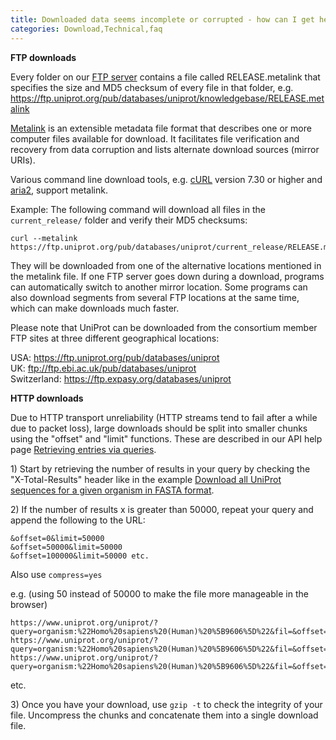 ```yaml
---
title: Downloaded data seems incomplete or corrupted - how can I get help with download problems?
categories: Download,Technical,faq
---
```


**FTP downloads**

Every folder on our [FTP server](https://ftp.uniprot.org/) contains a file called RELEASE.metalink that specifies the size and MD5 checksum of every file in that folder, e.g.  
<https://ftp.uniprot.org/pub/databases/uniprot/knowledgebase/RELEASE.metalink>

[Metalink](http://en.wikipedia.org/wiki/Metalink) is an extensible metadata file format that describes one or more computer files available for download. It facilitates file verification and recovery from data corruption and lists alternate download sources (mirror URIs).

Various command line download tools, e.g. [cURL](http://curl.haxx.se/) version 7.30 or higher and [aria2](http://aria2.sourceforge.net/), support metalink.

Example: The following command will download all files in the `current_release/` folder and verify their MD5 checksums:

    curl --metalink https://ftp.uniprot.org/pub/databases/uniprot/current_release/RELEASE.metalink

They will be downloaded from one of the alternative locations mentioned in the metalink file. If one FTP server goes down during a download, programs can automatically switch to another mirror location. Some programs can also download segments from several FTP locations at the same time, which can make downloads much faster.

Please note that UniProt can be downloaded from the consortium member FTP sites at three different geographical locations:

USA: <https://ftp.uniprot.org/pub/databases/uniprot>  
UK: <ftp://ftp.ebi.ac.uk/pub/databases/uniprot>  
Switzerland: <https://ftp.expasy.org/databases/uniprot>

**HTTP downloads**

Due to HTTP transport unreliability (HTTP streams tend to fail after a while due to packet loss), large downloads should be split into smaller chunks using the "offset" and "limit" functions. These are described in our API help page [Retrieving entries via queries](http://www.uniprot.org/help/api%5Fqueries).

1\) Start by retrieving the number of results in your query by checking the "X-Total-Results" header like in the example [Download all UniProt sequences for a given organism in FASTA format](http://www.uniprot.org/help/programmatic%5Faccess#downloading).

2\) If the number of results x is greater than 50000, repeat your query and append the following to the URL:

    &offset=0&limit=50000
    &offset=50000&limit=50000
    &offset=100000&limit=50000 etc.

Also use `compress=yes`

e.g. (using 50 instead of 50000 to make the file more manageable in the browser)

    https://www.uniprot.org/uniprot/?query=organism:%22Homo%20sapiens%20(Human)%20%5B9606%5D%22&fil=&offset=0&limit=50&compress=yes&format=fasta
    https://www.uniprot.org/uniprot/?query=organism:%22Homo%20sapiens%20(Human)%20%5B9606%5D%22&fil=&offset=50&limit=50&compress=yes&format=fasta
    https://www.uniprot.org/uniprot/?query=organism:%22Homo%20sapiens%20(Human)%20%5B9606%5D%22&fil=&offset=100&limit=50&compress=yes&format=fasta

etc.

3\) Once you have your download, use `gzip -t` to check the integrity of your file. Uncompress the chunks and concatenate them into a single download file.
